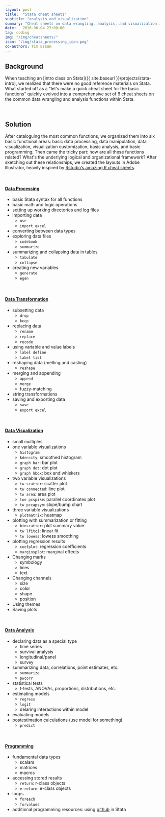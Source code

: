 ```yaml
---
layout: post
title:  "Stata cheat sheets"
subtitle: "analysis and visualization"
summary: "Cheat sheets on data wrangling, analysis, and visualization in <a href='http://www.stata.com' target='_blank'>Stata 14</a>"
date:   2016-06-04 23:00:00
tag: coding
img: "/img/cheatsheets/"
icon: "/img/stata_processing_icon.png"
co-authors: Tim Essam
---
```


## Background
When teaching an [intro class on Stata]({{ site.baseurl }}/projects/stata-intro), we realized that there were no good reference materials on Stata. What started off as a "let's make a quick cheat sheet for the basic functions" quickly evolved into a comprehensive set of 6 cheat sheets on the common data wrangling and analysis functions within Stata.

<br>

## Solution
After cataloguing the most common functions, we organized them into six basic functional areas: basic data processing, data manipulation, data visualization, visualization customization, basic analysis, and basic programming. Then came the tricky part: how are all these functions related? What's the underlying logical and organizational framework? After sketching out these relationships, we created the layouts in Adobe Illustrator, heavily inspired by [Rstudio's amazing R cheat sheets](https://www.rstudio.com/resources/cheatsheets/).

<br>

#### [Data Processing](http://geocenter.github.io/StataTraining/pdf/StataCheatsheet_processing.pdf)

* basic Stata syntax for all functions
* basic math and logic operations
* setting up working directories and log files
* importing data
  * `use`
  * `import excel`
* converting between data types
* exploring data files
  * `codebook`
  * `summarize`
* summarizing and collapsing data in tables
  * `tabulate`
  * `collapse`
* creating new variables
  * `generate`
  * `egen`

<br>

#### [Data Transformation](http://geocenter.github.io/StataTraining/pdf/StataCheatsheet_transformation.pdf)

  * subsetting data
    * `drop`
    * `keep`
  * replacing data
    * `rename`
    * `replace`
    * `recode`
  * using variable and value labels
    * `label define`
    * `label list`
  * reshaping data (melting and casting)
    * `reshape`
  * merging and appending
    * `append`
    * `merge`
    * fuzzy-matching
  * string transformations
  * saving and exporting data
    * `save`
    * `export excel`

<br>

#### [Data Visualization](http://geocenter.github.io/StataTraining/pdf/StataCheatsheet_visualization1.pdf)
* small multiples
* one variable visualizations
  * `histogram`
  * `kdensity`: smoothed histogram
  * `graph bar`: bar plot
  * `graph dot`: dot plot
  * `graph hbox`: box and whiskers
* two variable visualizations
  * `tw scatter`: scatter plot
  * `tw connected`: line plot
  * `tw area`: area plot
  * `two pcspike`: parallel coordinates plot
  * `tw pccapsym`: slope/bump chart
* three variable visualizations
  * `plotmatrix`: heatmap
* plotting with summarization or fitting
  * `binscatter`: plot summary value
  * `tw lfitci`: linear fit
  * `tw lowess`: lowess smoothing
* plotting regression results
  * `coefplot`: regression coefficients
  * `marginsplot`: marginal effects
* Changing marks
    * symbology
    * lines
    * text
* Changing channels
    * size
    * color
    * shape
    * position
* Using themes
* Saving plots

<br>

#### [Data Analysis](http://geocenter.github.io/StataTraining/pdf/StataCheatSheet_Analysis.pdf)

* declaring data as a special type
  * time series
  * survival analysis
  * longitudinal/panel
  * survey
* summarizing data, correlations, point estimates, etc.
  * `summarize`
  * `pwcorr`
* statistical tests
  * t-tests, ANOVAs, proportions, distributions, etc.
* estimating models
  * `regress`
  * `logit`
  * delaring interactions within model
* evaluating models
* postestimation calculations (use model for something)
  * `predict`

<br>


#### [Programming](http://geocenter.github.io/StataTraining/pdf/StataCheatSheet_programming_2016_June.pdf)

* fundamental data types
  * scalars
  * matrices
  * macros
* accessing stored results
  * `return`: r-class objects
  * `e-return`: e-class objects
* loops
  * `foreach`
  * `forvalues`
* additional programming resources: using [github](http://github.com) in Stata
